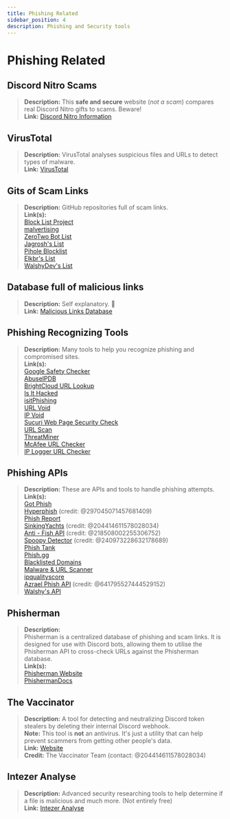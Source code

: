 ```yaml
---
title: Phishing Related 
sidebar_position: 4
description: Phishing and Security tools
---
```


# Phishing Related

## Discord Nitro Scams

> **Description:** This **safe and secure** website (*not a scam*) compares real Discord Nitro gifts to scams. Beware!   <br/>
**Link:** [Discord Nitro Information](https://dicsord.gq/)

## VirusTotal

> **Description:** VirusTotal analyses suspicious files and URLs to detect types of malware.   <br/>
**Link:** [VirusTotal](https://www.virustotal.com/gui/home/upload)

## Gits of Scam Links

> **Description:** GitHub repositories full of scam links.   <br/>
**Link(s):**  
[Block List Project](https://blocklistproject.github.io/Lists/)   <br/>
[malvertising](https://github.com/D09r/malvertising/blob/master/scam-domains.csv)   <br/>
[ZeroTwo Bot List](https://github.com/ZeroTwo-Bot/anti-fish-lists/)   <br/>
[Jagrosh's List](https://github.com/jagrosh/Vortex/tree/master/lists)   <br/>
[Pihole Blocklist](https://github.com/mhhakim/pihole-blocklist/)   <br/>
[Elkbr's List](https://github.com/elbkr/bad-websites)  <br/>
[WalshyDev's List](https://github.com/WalshyDev/Discord-bad-domains/blob/main/bad-domains.json)

## Database full of malicious links

> **Description:** Self explanatory. 🔢   <br/>
**Link:** [Malicious Links Database](https://urlhaus.abuse.ch/browse/)

## Phishing Recognizing Tools

> **Description:** Many tools to help you recognize phishing and compromised sites.  <br/>
**Link(s):** <br/>
[Google Safety Checker](https://transparencyreport.google.com/safe-browsing/search)  <br/>
[AbuseIPDB](https://www.abuseipdb.com/)  <br/>
[BrightCloud URL Lookup](https://www.brightcloud.com/tools/url-ip-lookup.php)  <br/>
[Is It Hacked](https://www.isithacked.com/)  <br/>
[isitPhishing](https://isitphishing.org/) <br/>
[URL Void](https://www.urlvoid.com/)  <br/>
[IP Void](https://www.ipvoid.com/)  <br/>
[Sucuri Web Page Security Check](https://unmask.sucuri.net/security-report/)  <br/>
[URL Scan](https://urlscan.io/)  <br/>
[ThreatMiner](https://www.threatminer.org/)  <br/>
[McAfee URL Checker](https://www.trustedsource.org/)  <br/>
[IP Logger URL Checker](https://iplogger.com/url-checker)

## Phishing APIs

> **Description:** These are APIs and tools to handle phishing attempts.   <br/>
**Link(s):** <br/>
[Got Phish](http://gotphish.com/)   <br/>
[Hyperphish](https://api.hyperphish.com/docs) (credit: @297045071457681409)   <br/>
[Phish Report](https://phish.report/)   <br/>
[SinkingYachts](https://phish.sinking.yachts/docs) (credit: @204414611578028034)  <br/>
[Anti - Fish API](https://anti-fish.bitflow.dev/) (credit: @218508002255306752)   <br/>
[Spoopy Detector](https://spoopy.oceanlord.me/) (credit: @240973228632178689)   <br/>
[Phish Tank](https://phishtank.org/)   <br/>
[Phish.gg](https://phish.gg/)  <br/>
[Blacklisted Domains](https://api.hyperphish.com/gimme-domains) <br/>
[Malware & URL Scanner](https://chrome.google.com/webstore/detail/malware-url-scanner/ianpniapgjchiheejeipopldaanbjicd) <br/>
[ipqualityscore](https://www.ipqualityscore.com/threat-feeds/malicious-url-scanner)  <br/>
[Azrael Phish API](https://phish.azrael.gg/) (credit: @641795527444529152)  <br/>
[Walshy's API](https://bad-domains.walshy.dev/)

## Phisherman

> **Description:**   <br/> 
Phisherman is a centralized database of phishing and scam links. It is designed for use with Discord bots, allowing them to utilise the Phisherman API to cross-check URLs against the Phisherman database.   <br/>
**Link(s):**   <br/>
[Phisherman Website](https://phisherman.gg/)   <br/>
[PhishermanDocs](https://docs.phisherman.gg/)

## The Vaccinator

> **Description:** A tool for detecting and neutralizing Discord token stealers by deleting their internal Discord webhook. <br/>
**Note:** This tool is **not** an antivirus. It's just a utility that can help prevent scammers from getting other people's data. <br/>
**Link:** [Website](https://sketchy.tel/)  <br/>
**Credit:** The Vaccinator Team (contact: @204414611578028034)

## Intezer Analyse

> **Description:** Advanced security researching tools to help determine if a file is malicious and much more. (Not entirely free) <br/>
**Link:** [Intezer Analyse](https://analyze.intezer.com/)
